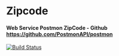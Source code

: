 # Zipcode 

#### Web Service Postmon ZipCode - Github https://github.com/PostmonAPI/postmon

[![Build Status](https://travis-ci.org/fulviocanducci/zipcode-postmon.svg?branch=master)](https://travis-ci.org/fulviocanducci/zipcode-postmon)